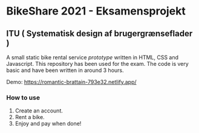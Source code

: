 # BikeShare 2021 - Eksamensprojekt
## ITU ( Systematisk design af brugergrænseflader )

A small static bike rental service *prototype* written in HTML, CSS and Javascript. This repository has been used for the exam.
The code is very basic and have been written in around 3 hours.

Demo: https://romantic-brattain-793e32.netlify.app/


### How to use
1. Create an account.
2. Rent a bike.
3. Enjoy and pay when done!
